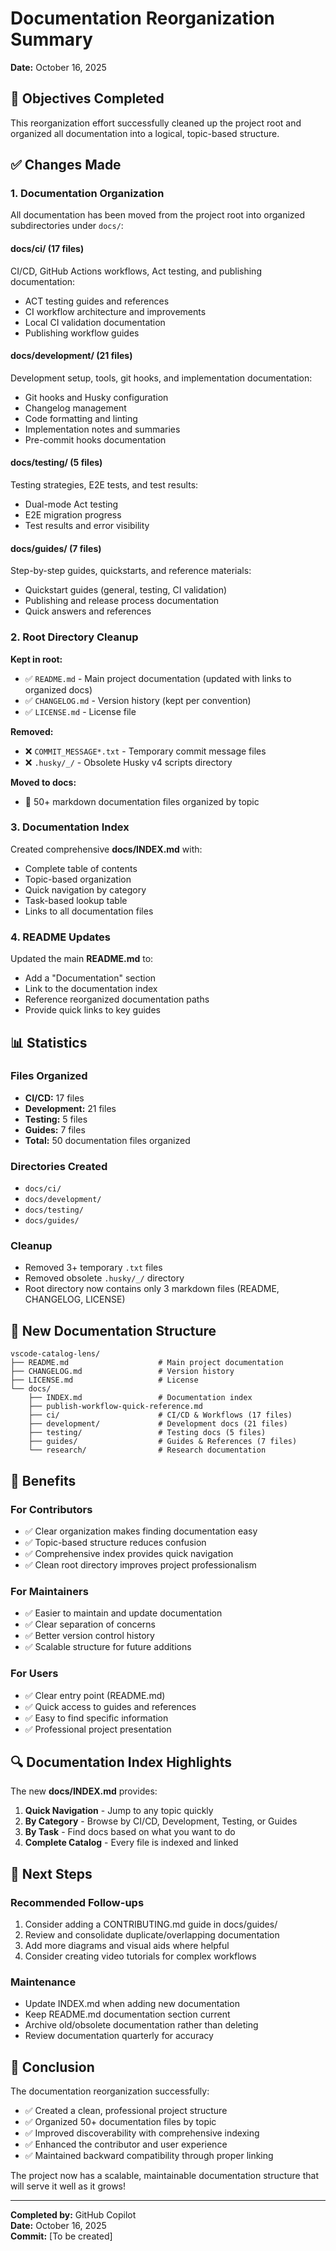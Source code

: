 # Documentation Reorganization Summary

**Date:** October 16, 2025

## 🎯 Objectives Completed

This reorganization effort successfully cleaned up the project root and organized all documentation into a logical, topic-based structure.

## ✅ Changes Made

### 1. Documentation Organization

All documentation has been moved from the project root into organized subdirectories under `docs/`:

#### **docs/ci/** (17 files)
CI/CD, GitHub Actions workflows, Act testing, and publishing documentation:
- ACT testing guides and references
- CI workflow architecture and improvements
- Local CI validation documentation
- Publishing workflow guides

#### **docs/development/** (21 files)
Development setup, tools, git hooks, and implementation documentation:
- Git hooks and Husky configuration
- Changelog management
- Code formatting and linting
- Implementation notes and summaries
- Pre-commit hooks documentation

#### **docs/testing/** (5 files)
Testing strategies, E2E tests, and test results:
- Dual-mode Act testing
- E2E migration progress
- Test results and error visibility

#### **docs/guides/** (7 files)
Step-by-step guides, quickstarts, and reference materials:
- Quickstart guides (general, testing, CI validation)
- Publishing and release process documentation
- Quick answers and references

### 2. Root Directory Cleanup

**Kept in root:**
- ✅ `README.md` - Main project documentation (updated with links to organized docs)
- ✅ `CHANGELOG.md` - Version history (kept per convention)
- ✅ `LICENSE.md` - License file

**Removed:**
- ❌ `COMMIT_MESSAGE*.txt` - Temporary commit message files
- ❌ `.husky/_/` - Obsolete Husky v4 scripts directory

**Moved to docs:**
- 📁 50+ markdown documentation files organized by topic

### 3. Documentation Index

Created comprehensive **docs/INDEX.md** with:
- Complete table of contents
- Topic-based organization
- Quick navigation by category
- Task-based lookup table
- Links to all documentation files

### 4. README Updates

Updated the main **README.md** to:
- Add a "Documentation" section
- Link to the documentation index
- Reference reorganized documentation paths
- Provide quick links to key guides

## 📊 Statistics

### Files Organized
- **CI/CD:** 17 files
- **Development:** 21 files
- **Testing:** 5 files
- **Guides:** 7 files
- **Total:** 50 documentation files organized

### Directories Created
- `docs/ci/`
- `docs/development/`
- `docs/testing/`
- `docs/guides/`

### Cleanup
- Removed 3+ temporary `.txt` files
- Removed obsolete `.husky/_/` directory
- Root directory now contains only 3 markdown files (README, CHANGELOG, LICENSE)

## 📁 New Documentation Structure

```
vscode-catalog-lens/
├── README.md                    # Main project documentation
├── CHANGELOG.md                 # Version history
├── LICENSE.md                   # License
└── docs/
    ├── INDEX.md                 # Documentation index
    ├── publish-workflow-quick-reference.md
    ├── ci/                      # CI/CD & Workflows (17 files)
    ├── development/             # Development docs (21 files)
    ├── testing/                 # Testing docs (5 files)
    ├── guides/                  # Guides & References (7 files)
    └── research/                # Research documentation
```

## 🎯 Benefits

### For Contributors
- ✅ Clear organization makes finding documentation easy
- ✅ Topic-based structure reduces confusion
- ✅ Comprehensive index provides quick navigation
- ✅ Clean root directory improves project professionalism

### For Maintainers
- ✅ Easier to maintain and update documentation
- ✅ Clear separation of concerns
- ✅ Better version control history
- ✅ Scalable structure for future additions

### For Users
- ✅ Clear entry point (README.md)
- ✅ Quick access to guides and references
- ✅ Easy to find specific information
- ✅ Professional project presentation

## 🔍 Documentation Index Highlights

The new **docs/INDEX.md** provides:

1. **Quick Navigation** - Jump to any topic quickly
2. **By Category** - Browse by CI/CD, Development, Testing, or Guides
3. **By Task** - Find docs based on what you want to do
4. **Complete Catalog** - Every file is indexed and linked

## 📝 Next Steps

### Recommended Follow-ups
1. Consider adding a CONTRIBUTING.md guide in docs/guides/
2. Review and consolidate duplicate/overlapping documentation
3. Add more diagrams and visual aids where helpful
4. Consider creating video tutorials for complex workflows

### Maintenance
- Update INDEX.md when adding new documentation
- Keep README.md documentation section current
- Archive old/obsolete documentation rather than deleting
- Review documentation quarterly for accuracy

## 🎉 Conclusion

The documentation reorganization successfully:
- ✅ Created a clean, professional project structure
- ✅ Organized 50+ documentation files by topic
- ✅ Improved discoverability with comprehensive indexing
- ✅ Enhanced the contributor and user experience
- ✅ Maintained backward compatibility through proper linking

The project now has a scalable, maintainable documentation structure that will serve it well as it grows!

---

**Completed by:** GitHub Copilot  
**Date:** October 16, 2025  
**Commit:** [To be created]
